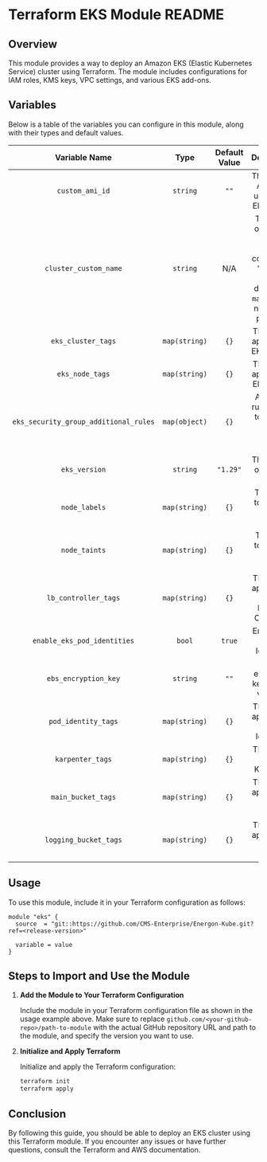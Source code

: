 # Terraform EKS Module README

## Overview

This module provides a way to deploy an Amazon EKS (Elastic Kubernetes Service) cluster using Terraform.
The module includes configurations for IAM roles, KMS keys, VPC settings, and various EKS add-ons.

## Variables

Below is a table of the variables you can configure in this module, along with their types and default values.

|             Variable Name             |     Type      | Default Value |                                                  Description                                                   |
|:-------------------------------------:|:-------------:|:-------------:|:--------------------------------------------------------------------------------------------------------------:|
|            `custom_ami_id`            |   `string`    |     `""`      |                                  The custom AMI ID to use for the EKS nodes.                                   |
|         `cluster_custom_name`         |   `string`    |      N/A      | The name of the EKS cluster. Must contain a '-'. Cluster name defaults to `main-test` if no value is provided. |
|          `eks_cluster_tags`           | `map(string)` |     `{}`      |                                     The tags to apply to the EKS cluster.                                      |
|            `eks_node_tags`            | `map(string)` |     `{}`      |                                      The tags to apply to the EKS nodes.                                       |
| `eks_security_group_additional_rules` | `map(object)` |     `{}`      |                            Additional rules to add to the EKS node security group.                             |
|             `eks_version`             |   `string`    |   `"1.29"`    |                                        The version of the EKS cluster.                                         |
|             `node_labels`             | `map(string)` |     `{}`      |                                     The labels to apply to the EKS nodes.                                      |
|             `node_taints`             | `map(string)` |     `{}`      |                                     The taints to apply to the EKS nodes.                                      |
|         `lb_controller_tags`          | `map(string)` |     `{}`      |                               The tags to apply to the Load Balancer Controller.                               |
|      `enable_eks_pod_identities`      |    `bool`     |    `true`     |                                           Enable EKS Pod Identities.                                           |
|         `ebs_encryption_key`          |   `string`    |     `""`      |                                      The encryption key for EBS volumes.                                       |
|          `pod_identity_tags`          | `map(string)` |     `{}`      |                                    The tags to apply to the Pod Identities.                                    |
|           `karpenter_tags`            | `map(string)` |     `{}`      |                                        The tags to apply to Karpenter.                                         |
|          `main_bucket_tags`           | `map(string)` |     `{}`      |                                     The tags to apply to the main bucket.                                      |
|         `logging_bucket_tags`         | `map(string)` |     `{}`      |                                    The tags to apply to the logging bucket.                                    |

## Usage

To use this module, include it in your Terraform configuration as follows:

```hcl
module "eks" {
  source  = "git::https://github.com/CMS-Enterprise/Energon-Kube.git?ref=<release-version>"

  variable = value
}
```

## Steps to Import and Use the Module

1. **Add the Module to Your Terraform Configuration**

    Include the module in your Terraform configuration file as shown in the usage example above.
    Make sure to replace `github.com/<your-github-repo>/path-to-module` with the actual GitHub repository URL and path to the module,
    and specify the version you want to use.

2. **Initialize and Apply Terraform**

    Initialize and apply the Terraform configuration:

   ```bash
   terraform init
   terraform apply
   ```

## Conclusion

By following this guide, you should be able to deploy an EKS cluster using this Terraform module.
If you encounter any issues or have further questions, consult the Terraform and AWS documentation.